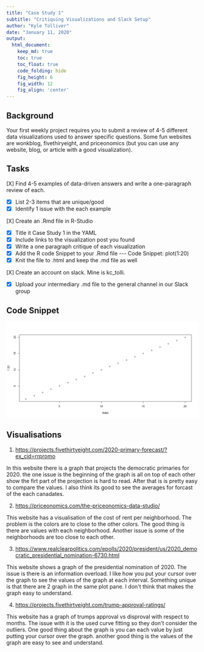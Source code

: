 ```yaml
---
title: "Case Study 1"  
subtitle: "Critiquing Visualizations and Slack Setup"
author: "Kyle Tolliver"
date: "January 11, 2020"
output:
  html_document:  
    keep_md: true
    toc: true
    toc_float: true
    code_folding: hide
    fig_height: 6
    fig_width: 12
    fig_align: 'center'
---
```




## Background
Your first weekly project requires you to submit a review of 4-5 different data visualizations used to answer specific questions. Some fun websites are wonkblog, fivethiryeight, and priceonomics (but you can use any website, blog, or article with a good visualization).

## Tasks
[X] Find 4-5 examples of data-driven answers and write a one-paragraph review of each.

* [X] List 2-3 items that are unique/good
* [X] Identify 1 issue with the each example

[X] Create an .Rmd file in R-Studio

* [X] Title it Case Study 1 in the YAML
* [X] Include links to the visualization post you found 
* [X] Write a one paragraph critique of each visualization
* [X] Add the R code Snippet to your .Rmd file --- Code Snippet: plot(1:20)
* [X] Knit the file to .html and keep the .md file as well

[X] Create an account on slack. Mine is kc_tolli.

* [X] Upload your intermediary .md file to the general channel in our Slack group


## Code Snippet 

![](CS01_files/figure-html/unnamed-chunk-1-1.png)<!-- -->

## Visualisations

1. https://projects.fivethirtyeight.com/2020-primary-forecast/?ex_cid=rrpromo

In this website there is a graph that projects the democratic primaries for 2020. the one issue is the beginning of the graph is all on top of each other show the firt part of the projection is hard to read. After that is is pretty easy to compare the values. I also think its good to see the averages for forcast of the each canadates. 

2. https://priceonomics.com/the-priceonomics-data-studio/

This website has a visualisation of the cost of rent per neighborhood. The problem is the colors are to close to the other colors. The good thing is there are values with each neighborhood. Another issue is some of the neighborhoods are too close to each other.

3. https://www.realclearpolitics.com/epolls/2020/president/us/2020_democratic_presidential_nomination-6730.html

This website shows a graph of the presidential nomination of 2020. The issue is there is an information overload. I like how you put your cursor over the graph to see the values of the graph at each interval. Something unique is that there are 2 graph in the same plot pane. I don't think that makes the graph easy to understand. 

4. https://projects.fivethirtyeight.com/trump-approval-ratings/

This website has a graph of trumps approval vs disproval with respect to months. The issue with it is the used curve fitting so they don't consider the outliers. One good thing about the graph is you can each value by just putting your cursor over the graph. another good thing is the values of the graph are easy to see and understand.   
